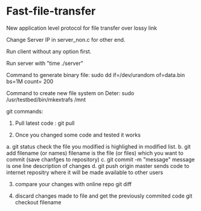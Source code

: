 Fast-file-transfer
==================

New application level protocol for file transfer over lossy link


Change Server IP in server_non.c for other end.

Run client without any option first.

Run server with "time ./server"


Command to generate binary file: sudo dd if=/dev/urandom of=data.bin bs=1M count= 200

Command to create new file system on Deter: sudo /usr/testbed/bin/mkextrafs /mnt

















git commands:

1. Pull latest code : git pull

2. Once you changed some code and tested it works

a. git status 
check the file you modified is highlighed in modified list.
b. git add filename (or names)
filename is the file (or files) which you want to commit (save chanfges to repository)
c. git commit -m "message"
message is one line description of changes
d. git push origin master
sends code to internet repositry where it will be made available to other users

3. compare your changes with online repo
	git diff

4. discard changes made to file and get the previously commited code 
	git checkout filename

	

